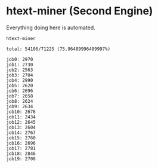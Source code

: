 # htext-miner (Second Engine)

Everything doing here is automated.

```
htext-miner

total: 54106/71225 (75.96489996489997%)

job0: 2970
job1: 2730
job2: 2563
job3: 2704
job4: 2990
job5: 2620
job6: 2696
job7: 2658
job8: 2624
job9: 2634
job10: 2676
job11: 2434
job12: 2645
job13: 2604
job14: 2767
job15: 2760
job16: 2696
job17: 2781
job18: 2846
job19: 2708
```